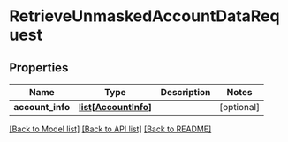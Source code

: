 # RetrieveUnmaskedAccountDataRequest

## Properties
Name | Type | Description | Notes
------------ | ------------- | ------------- | -------------
**account_info** | [**list[AccountInfo]**](AccountInfo.md) |  | [optional] 

[[Back to Model list]](../README.md#documentation-for-models) [[Back to API list]](../README.md#documentation-for-api-endpoints) [[Back to README]](../README.md)

